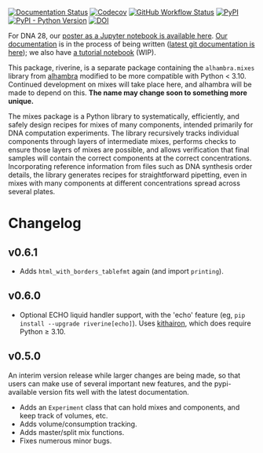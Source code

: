 [![Documentation Status](https://readthedocs.org/projects/riverine/badge/?version=latest)](https://riverine.readthedocs.io/en/latest/?badge=latest)
[![Codecov](https://img.shields.io/codecov/c/github/cgevans/mixes)](https://pypi.org/project/riverine/)
[![GitHub Workflow
Status](https://img.shields.io/github/actions/workflow/status/cgevans/mixes/python-package.yml?branch=main)](https://github.com/cgevans/mixes/actions/workflows/python-package.yml)
[![PyPI](https://img.shields.io/pypi/v/riverine)](https://pypi.org/project/riverine/)
[![PyPI - Python Version](https://img.shields.io/pypi/pyversions/riverine)](https://pypi.org/project/riverine/)
[![DOI](https://zenodo.org/badge/DOI/10.5281/zenodo.6861213.svg)](https://doi.org/10.5281/zenodo.6861213)


For DNA 28, our [poster as a Jupyter notebook is available here](https://costi.eu/poster-notebook.zip).  [Our documentation][docsstable] is in the process of being written ([latest git documentation is here][docslatest]); we also have [a tutorial notebook][tutorial] (WIP).


This package, riverine, is a separate package containing the `alhambra.mixes`
library from
[alhambra][alhambra]
modified to be more compatible with Python < 3.10.  Continued development on
mixes will take place here, and alhambra will be made to depend on this.  **The
name may change soon to something more unique.**

The mixes package is a Python library to systematically, efficiently, and safely
design recipes for mixes of many components, intended primarily for DNA
computation experiments.  The library recursively tracks individual components
through layers of intermediate mixes, performs checks to ensure those layers of
mixes are possible, and allows verification that final samples will contain the
correct components at the correct concentrations. Incorporating reference
information from files such as DNA synthesis order details, the library
generates recipes for straightforward pipetting, even in mixes with many
components at different concentrations spread across several plates.

[alhambra]: https://github.com/DNA-and-Natural-Algorithms-Group/alhambra
[docsstable]: https://riverine.readthedocs.io/en/stable
[docslatest]: https://riverine.readthedocs.io/en/latest
[tutorial]: https://github.com/cgevans/mixes/blob/main/tutorial.ipynb

# Changelog

## v0.6.1

- Adds `html_with_borders_tablefmt` again (and import `printing`).

## v0.6.0

- Optional ECHO liquid handler support, with the 'echo' feature (eg, `pip install --upgrade riverine[echo]`).  Uses [kithairon](https://github.com/cgevans/kithairon), which
  does require Python ≥ 3.10.

## v0.5.0

An interim version release while larger changes are being made, so that users can make use of several important new features, and the pypi-available version fits well with the latest documentation.

- Adds an `Experiment` class that can hold mixes and components, and keep track of volumes, etc.
- Adds volume/consumption tracking.
- Adds master/split mix functions.
- Fixes numerous minor bugs.